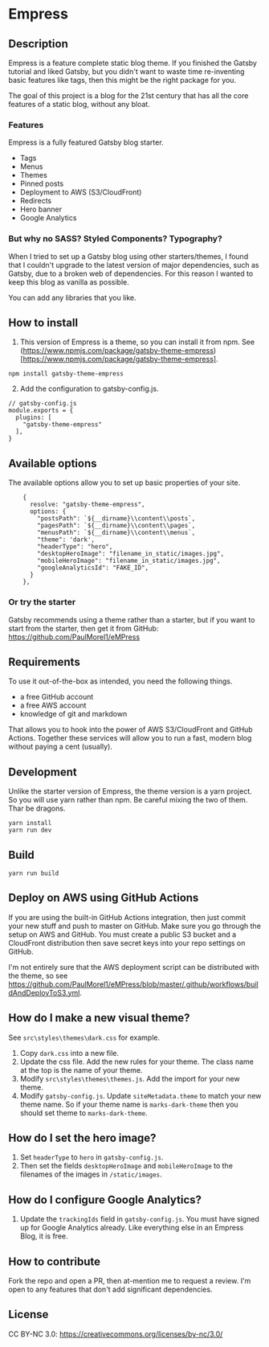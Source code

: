 # Empress

## Description

Empress is a feature complete static blog theme. If you finished the Gatsby tutorial and liked Gatsby, but you didn't want to waste time re-inventing basic features like tags, then this might be the right package for you.

The goal of this project is a blog for the 21st century that has all the core features of a static blog, without any bloat.

### Features

Empress is a fully featured Gatsby blog starter.

- Tags
- Menus
- Themes
- Pinned posts
- Deployment to AWS (S3/CloudFront)
- Redirects
- Hero banner
- Google Analytics

### But why no SASS? Styled Components? Typography?

When I tried to set up a Gatsby blog using other starters/themes, I found that I couldn't upgrade to the latest version of major dependencies, such as Gatsby, due to a broken web of dependencies. For this reason I wanted to keep this blog as vanilla as possible.

You can add any libraries that you like.

## How to install

1. This version of Empress is a theme, so you can install it from npm. See (https://www.npmjs.com/package/gatsby-theme-empress)[https://www.npmjs.com/package/gatsby-theme-empress].

```
npm install gatsby-theme-empress
```

2. Add the configuration to gatsby-config.js.

```
// gatsby-config.js
module.exports = {
  plugins: [
    "gatsby-theme-empress"
  ],
}
```

## Available options

The available options allow you to set up basic properties of your site.

```
    {
      resolve: "gatsby-theme-empress",
      options: {
        "postsPath": `${__dirname}\\content\\posts`,
        "pagesPath": `${__dirname}\\content\\pages`,
        "menusPath": `${__dirname}\\content\\menus`,
        "theme": 'dark',
        "headerType": "hero",
        "desktopHeroImage": "filename_in_static/images.jpg",
        "mobileHeroImage": "filename_in_static/images.jpg",
        "googleAnalyticsId": "FAKE_ID",
      }
    },
```

### Or try the starter

Gatsby recommends using a theme rather than a starter, but if you want to start from the starter, then get it from GitHub: https://github.com/PaulMorel1/eMPress

## Requirements

To use it out-of-the-box as intended, you need the following things.

- a free GitHub account
- a free AWS account
- knowledge of git and markdown

That allows you to hook into the power of AWS S3/CloudFront and GitHub Actions. Together these services will allow you to run a fast, modern blog without paying a cent (usually).

## Development

Unlike the starter version of Empress, the theme version is a yarn project. So you will use yarn rather than npm. Be careful mixing the two of them. Thar be dragons.

```
yarn install
yarn run dev
```

## Build

```
yarn run build
```

## Deploy on AWS using GitHub Actions

If you are using the built-in GitHub Actions integration, then just commit your new stuff and push to master on GitHub. Make sure you go through the setup on AWS and GitHub. You must create a public S3 bucket and a CloudFront distribution then save secret keys into your repo settings on GitHub.

I'm not entirely sure that the AWS deployment script can be distributed with the theme, so see https://github.com/PaulMorel1/eMPress/blob/master/.github/workflows/buildAndDeployToS3.yml.

## How do I make a new visual theme?

See `src\styles\themes\dark.css` for example.

1. Copy `dark.css` into a new file.
2. Update the css file. Add the new rules for your theme. The class name at the top is the name of your theme.
3. Modify `src\styles\themes\themes.js`. Add the import for your new theme.
4. Modify `gatsby-config.js`. Update `siteMetadata.theme` to match your new theme name. So if your theme name is `marks-dark-theme` then you should set theme to `marks-dark-theme`.

## How do I set the hero image?

1. Set `headerType` to `hero` in  `gatsby-config.js`.
2. Then set the fields `desktopHeroImage` and `mobileHeroImage` to the filenames of the images in `/static/images`.

## How do I configure Google Analytics?

1. Update the `trackingIds` field in `gatsby-config.js`. You must have signed up for Google Analytics already. Like everything else in an Empress Blog, it is free.

## How to contribute

Fork the repo and open a PR, then at-mention me to request a review. I'm open to any features that don't add significant dependencies.

## License

CC BY-NC 3.0: https://creativecommons.org/licenses/by-nc/3.0/